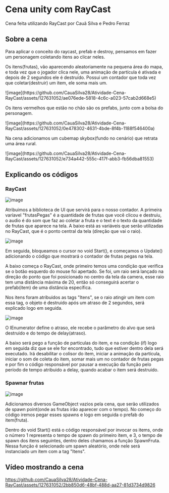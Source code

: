 # Cena unity com RayCast
Cena feita utilizando RayCast por Cauã Silva e Pedro Ferraz

## Sobre a cena
<p>Para aplicar o conceito do raycast, prefab e destroy, pensamos em fazer um personagem coletando itens ao clicar neles.</p>
<p>Os itens(frutas), vão aparecendo aleatoriamente na pequena área do mapa, e toda vez que o jogador clica nele, uma animação de partícula é ativada e depois de 2 segundos ele é destruído. Possui um contador que toda vez que coletar(destruir) um item, ele soma mais um.</p>
![image](https://github.com/CauaSilva28/Atividade-Cena-RayCast/assets/127631052/ae076ede-5818-4c6c-a023-57cab2d668e5)

<p>Os itens vermelhos que estão no chão são os prefabs, junto com a bolsa do personagem.</p>
![image](https://github.com/CauaSilva28/Atividade-Cena-RayCast/assets/127631052/0e478302-4631-4bde-8f4b-1188f546400a)

<p>Na cena adicionamos um cubemap skybox(fundo no cenário) que retrata uma área rural.</p>
![image](https://github.com/CauaSilva28/Atividade-Cena-RayCast/assets/127631052/e734a442-555c-417f-abb3-fb56dba81553)

## Explicando os códigos
### RayCast
![image](https://github.com/CauaSilva28/Atividade-Cena-RayCast/assets/127631052/ee6b3c50-d112-49f5-8d21-ae7e788d64d9)
<p>Atribuimos a biblioteca de UI que servirá para o nosso contador. A primeira varíavel "frutasPegas" é a quantidade de frutas que você clicou e destruiu, o audio é do som que faz ao coletar a fruta e o text é o texto da quantidade de frutas que aparece na tela. A baixo está as variáveis que serão utilizadas no RayCast, que é o ponto central da tela (direção que vai o raio).</p>

![image](https://github.com/CauaSilva28/Atividade-Cena-RayCast/assets/127631052/6f52d921-b405-43ef-b4f9-9bab1419fa44)
<p>Em seguida, bloqueamos o cursor no void Start(), e começamos o Update() adicionando o código que mostrará o contador de frutas pegas na tela.</p>
<p>A baixo começa o RayCast, onde primeiro temos uma condição que verifica se o botão esquerdo do mouse foi apertado. Se foi, um raio será lançado na direção do ponto que foi posicionado no centro da tela da camera, esse raio tem uma distância máxima de 20, então só conseguirá acertar o prefab(item) de uma distância específica.</p>
<p>Nos itens foram atribuidos as tags "Itens", se o raio atingir um item com essa tag, o objeto é destruido após um atraso de 2 segundos, será explicado logo em seguida.</p>

![image](https://github.com/CauaSilva28/Atividade-Cena-RayCast/assets/127631052/42fccd2a-01bc-4a3a-9493-b2351696b55d)
<p>O IEnumerator define o atraso, ele recebe o parâmetro do alvo que será destruido e do tempo de delay(atraso).</p>
<p>A baixo será pego a função de particulas do item, e na condição (if) logo em seguida diz que se ele for encontrado, tudo que estiver dentro dela será executado. Irá desabilitar o colisor do item, iniciar a animação da partícula, iniciar o som de coleta do item, somar mais um no contador de frutas pegas e por fim o código responsável por pausar a execução da função pelo período de tempo atribuido a delay, quando acabar o item será destruido.</p>

### Spawnar frutas
![image](https://github.com/CauaSilva28/Atividade-Cena-RayCast/assets/127631052/e1cf0850-a7a7-46b2-b4b7-589aedbb5d18)
<p>Adicionamos diversos GameObject vazios pela cena, que serão utilizados de spawn point(onde as frutas irão aparecer com o tempo). No começo do código iremos pegar esses spawns e logo em seguida o prefab do item(fruta).</p>
<p>Dentro do void Start() está o código responsável por invocar os items, onde o número 1 representa o tempo de spawn do primeiro item, e 3, o tempo de spawn dos itens seguintes, dentro deles chamamos a função SpawnFruta. Nessa função é selecionado um spawn aleatório, onde nele será instanciado um item com a tag "Itens".</p>

## Vídeo mostrando a cena
https://github.com/CauaSilva28/Atividade-Cena-RayCast/assets/127631052/2bb850d6-48bf-488d-aa27-81d3734d9826
